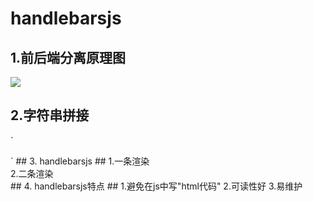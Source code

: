 # handlebarsjs
## 1.前后端分离原理图 ##
![](https://i.imgur.com/MrToILM.png)
## 2.字符串拼接 ##
`<div class="card">
</div>
<script>
//数据
var data={
	name:'小林',
	birth:'1991.02.07',
	home:'中国',
	job:'前端'
};
var str = "";
str += "<div>姓名："+data.name+"</div>";
str += "<div>出生日期："+data.birth+"</div>";
str += "<div>出生地："+data.home+"</div>";
str += "<div>职业："+data.job+"</div>";
$(".card").html(str);
</script>`
## 3. handlebarsjs ##
    1.一条渲染
    <script src="https://cdnjs.cloudflare.com/ajax/libs/handlebars.js/2.0.0/handlebars.js"></script>
    <script id="card-template" type="text/x-handlebars-template">
    	<div>姓名：{{name}}</div>
    	<div>出生日期：{{birth}}</div>
    	<div>出生地：{{home}}</div>
    	<div>职业：{{job}}</div>
    </script> 
    <div class="card">
    </div>
    <script>
    	//数据
    	var data={
    		name:'小林',
    		birth:'1991.02.07',
    		home:'中国',
    		job:'前端'
    	};
    	var t = $("#card-template").html();
    //			console.log(t);
    	var f = Handlebars.compile(t);
    //			console.log(f);s
    	var h = f(data);
    	$(".card").html(h);
    </script> 
    2.二条渲染
    <script id="card-template" type="text/x-handlebars-template">
    	{{#each this}}
    	<div class="card">
    		<div>姓名：{{name}}</div>
    		<div>出生日期：{{birth}}</div>
    		<div>出生地：{{home}}</div>
    		<div>职业：{{job}}</div>
    	</div>
    	{{/each}}
    </script>
    <div class="card">
    </div>
    <script>
    	//数据
    	var data=[
    		{
    			name:'小林',
    			birth:'1991.02.07',
    			home:'中国',
    			job:'前端'
    		},
    		{
    			name:'小飞',
    			birth:'1992.02.07',
    			home:'中国',
    			job:'前端'
    		}
    	]
    	var t = $("#card-template").html();
    //			console.log(t);
    	var f = Handlebars.compile(t);
    //			console.log(f);s
    	var h = f(data);
    	$(".card").html(h);
    </script>
## 4. handlebarsjs特点 ##
    1.避免在js中写"html代码"
    2.可读性好
    3.易维护